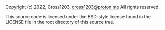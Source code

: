 Copyright (c) 2022, Cross1203, cross1203@proton.me
All rights reserved.

This source code is licensed under the BSD-style license found in the
LICENSE file in the root directory of this source tree.  
